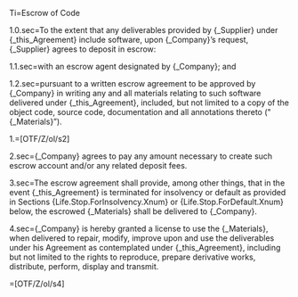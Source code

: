 Ti=Escrow of Code

1.0.sec=To the extent that any deliverables provided by {_Supplier} under {_this_Agreement} include software, upon {_Company}’s request, {_Supplier} agrees to deposit in escrow:

1.1.sec=with an escrow agent designated by {_Company}; and

1.2.sec=pursuant to a written escrow agreement to be approved by {_Company} in writing any and all materials relating to such software delivered under {_this_Agreement}, included, but not limited to a copy of the object code, source code, documentation and all annotations thereto ("{_Materials}”).

1.=[OTF/Z/ol/s2]

2.sec={_Company} agrees to pay any amount necessary to create such escrow account and/or any related deposit fees. 

3.sec=The escrow agreement shall provide, among other things, that in the event {_this_Agreement} is terminated for insolvency or default as provided in Sections {Life.Stop.ForInsolvency.Xnum} or {Life.Stop.ForDefault.Xnum} below, the escrowed {_Materials} shall be delivered to {_Company}.

4.sec={_Company} is hereby granted a license to use the {_Materials}, when delivered to repair, modify, improve upon and use the deliverables under his Agreement as contemplated under {_this_Agreement}, including but not limited to the rights to reproduce, prepare derivative works, distribute, perform, display and transmit.

=[OTF/Z/ol/s4]
